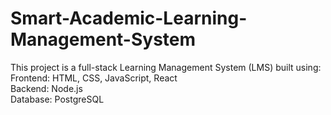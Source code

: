 # Smart-Academic-Learning-Management-System
This project is a full-stack Learning Management System (LMS) built using: 
 Frontend: HTML, CSS, JavaScript, React  
 Backend: Node.js  
 Database: PostgreSQL
